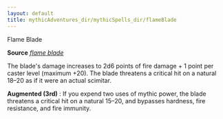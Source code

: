 ```yaml
---
layout: default
title: mythicAdventures_dir/mythicSpells_dir/flameBlade
---
```

Flame Blade

**Source** [_flame blade_](../spells_dir/flameBlade#_flame-blade)

The blade's damage increases to 2d6 points of fire damage + 1 point per caster level (maximum +20). The blade threatens a critical hit on a natural 18–20 as if it were an actual scimitar.

**Augmented (3rd)** : If you expend two uses of mythic power, the blade threatens a critical hit on a natural 15–20, and bypasses hardness, fire resistance, and fire immunity.

